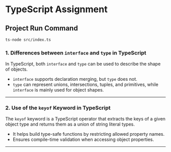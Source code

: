 # TypeScript Assignment

## Project Run Command

```bash
ts-node src/index.ts
```

### 1. Differences between `interface` and `type` in TypeScript

In TypeScript, both `interface` and `type` can be used to describe the shape of objects.

- `interface` supports declaration merging, but `type` does not.
- `type` can represent unions, intersections, tuples, and primitives, while `interface` is mainly used for object shapes.

---

### 2. Use of the `keyof` Keyword in TypeScript

The `keyof` keyword is a TypeScript operator that extracts the keys of a given object type and returns them as a union of string literal types.

- It helps build type-safe functions by restricting allowed property names.
- Ensures compile-time validation when accessing object properties.

---
